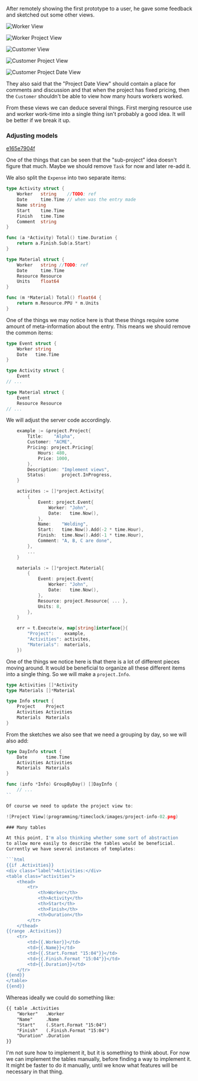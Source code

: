 After remotely showing the first prototype to a user, he gave some
feedback and sketched out some other views.

![Worker View](programming/timeclock/images/feedback-00-worker-view.png)

![Worker Project View](programming/timeclock/images/feedback-00-worker-view.png)

![Customer View](programming/timeclock/images/feedback-00-customer-view.png)

![Customer Project View](programming/timeclock/images/feedback-00-customer-project-view.png)

![Customer Project Date View](programming/timeclock/images/feedback-00-customer-project-view.png)

They also said that the "Project Date View" should contain a
place for comments and discussion and that when the project
has fixed pricing, then the `Customer` shouldn't be able to
view how many hours workers worked.

From these views we can deduce several things. First merging
resource use and worker work-time into a single thing isn't
probably a good idea. It will be better if we break it up.


### Adjusting models

<a class="sha" href="https://github.com/loov/timeclock/tree/e165e7904fcad53d98b2f7707f713763372255fa">e165e7904f</a>

One of the things that can be seen that the "sub-project" idea
doesn't figure that much. Maybe we should remove `Task` for now
and later re-add it.

We also split the `Expense` into two separate items:

```go
type Activity struct {
	Worker   string    //TODO: ref
	Date     time.Time // when was the entry made
	Name string
	Start    time.Time
	Finish   time.Time
	Comment  string
}

func (a *Activity) Total() time.Duration {
	return a.Finish.Sub(a.Start)
}

type Material struct {
	Worker   string //TODO: ref
	Date     time.Time
	Resource Resource
	Units    float64
}

func (m *Material) Total() float64 {
	return m.Resource.PPU * m.Units
}
```

One of the things we may notice here is that these things
require some amount of meta-information about the entry.
This means we should remove the common items:

```go
type Event struct {
	Worker string
	Date   time.Time
}

type Activity struct {
	Event
// ...

type Material struct {
	Event
	Resource Resource
// ...
```

We will adjust the server code accordingly.

```go
	example := &project.Project{
		Title:    "Alpha",
		Customer: "ACME",
		Pricing: project.Pricing{
			Hours: 480,
			Price: 1000,
		},
		Description: "Implement views",
		Status:      project.InProgress,
	}

	activites := []*project.Activity{
		{
			Event: project.Event{
				Worker: "John",
				Date:   time.Now(),
			},
			Name:    "Welding",
			Start:   time.Now().Add(-2 * time.Hour),
			Finish:  time.Now().Add(-1 * time.Hour),
			Comment: "A, B, C are done",
		},
		...
	}

	materials := []*project.Material{
		{
			Event: project.Event{
				Worker: "John",
				Date:   time.Now(),
			},
			Resource: project.Resource{ ... },
			Units: 8,
		},
	}

	err = t.Execute(w, map[string]interface{}{
		"Project":    example,
		"Activities": activites,
		"Materials":  materials,
	})
```

One of the things we notice here is that there is a
lot of different pieces moving around. It would be
beneficial to organize all these different items into
a single thing. So we will make a `project.Info`.

```go
type Activities []*Activity
type Materials []*Material

type Info struct {
	Project    Project
	Activities Activities
	Materials  Materials
}
```

From the sketches we also see that we need a grouping by
day, so we will also add:

```go
type DayInfo struct {
	Date       time.Time
	Activities Activities
	Materials  Materials
}

func (info *Info) GroupByDay() []DayInfo {
	// ...
``

Of course we need to update the project view to:

![Project View](programming/timeclock/images/project-info-02.png)

### Many tables

At this point, I'm also thinking whether some sort of abstraction
to allow more easily to describe the tables would be beneficial.
Currently we have several instances of templates:

```html
{{if .Activities}}
<div class="label">Activities:</div>
<table class="activities">
	<thead>
		<tr>
			<th>Worker</th>
			<th>Activity</th>
			<th>Start</th>
			<th>Finish</th>
			<th>Duration</th>
		</tr>
	</thead>
{{range .Activities}}
	<tr>
		<td>{{.Worker}}</td>
		<td>{{.Name}}</td>
		<td>{{.Start.Format "15:04"}}</td>
		<td>{{.Finish.Format "15:04"}}</td>
		<td>{{.Duration}}</td>
	</tr>
{{end}}
</table>
{{end}}
```

Whereas ideally we could do something like:

```html
{{ table .Activities
	"Worker"   .Worker
	"Name"     .Name
	"Start"    (.Start.Format "15:04")
	"Finish"   (.Finish.Format "15:04")
	"Duration" .Duration
}}
```

I'm not sure how to implement it, but it is something to think about.
For now we can implement the tables manually, before finding a way to
implement it. It might be faster to do it manually, until we know
what features will be necessary in that thing.